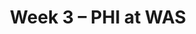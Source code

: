 ---
layout: game
title: Week 3 – PHI at WAS
season: 2022
game_id: 2022_03_PHI_WAS
away_team: PHI
home_team: WAS
---
